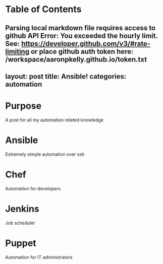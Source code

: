 
Table of Contents
=================

Parsing local markdown file requires access to github API
Error: You exceeded the hourly limit. See: https://developer.github.com/v3/#rate-limiting
or place github auth token here: /workspace/aaronpkelly.github.io/token.txt
---
layout:		post
title:		Ansible!
categories:	automation
---

# Purpose
A post for all my automation related knowledge

# Ansible
Extremely simple automation over ssh

# Chef
Automation for developers

# Jenkins
Job scheduler

# Puppet
Automation for IT administrators
